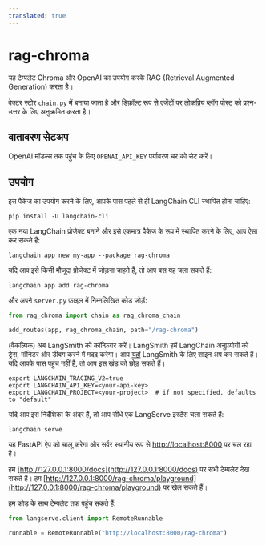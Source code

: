 ```yaml
---
translated: true
---
```


# rag-chroma

यह टेम्पलेट Chroma और OpenAI का उपयोग करके RAG (Retrieval Augmented Generation) करता है।

वेक्टर स्टोर `chain.py` में बनाया जाता है और डिफ़ॉल्ट रूप से [एजेंटों पर लोकप्रिय ब्लॉग पोस्ट](https://lilianweng.github.io/posts/2023-06-23-agent/) को प्रश्न-उत्तर के लिए अनुक्रमित करता है।

## वातावरण सेटअप

OpenAI मॉडल्स तक पहुंच के लिए `OPENAI_API_KEY` पर्यावरण चर को सेट करें।

## उपयोग

इस पैकेज का उपयोग करने के लिए, आपके पास पहले से ही LangChain CLI स्थापित होना चाहिए:

```shell
pip install -U langchain-cli
```

एक नया LangChain प्रोजेक्ट बनाने और इसे एकमात्र पैकेज के रूप में स्थापित करने के लिए, आप ऐसा कर सकते हैं:

```shell
langchain app new my-app --package rag-chroma
```

यदि आप इसे किसी मौजूदा प्रोजेक्ट में जोड़ना चाहते हैं, तो आप बस यह चला सकते हैं:

```shell
langchain app add rag-chroma
```

और अपने `server.py` फ़ाइल में निम्नलिखित कोड जोड़ें:

```python
from rag_chroma import chain as rag_chroma_chain

add_routes(app, rag_chroma_chain, path="/rag-chroma")
```

(वैकल्पिक) अब LangSmith को कॉन्फ़िगर करें।
LangSmith हमें LangChain अनुप्रयोगों को ट्रेस, मॉनिटर और डीबग करने में मदद करेगा।
आप [यहां](https://smith.langchain.com/) LangSmith के लिए साइन अप कर सकते हैं।
यदि आपके पास पहुंच नहीं है, तो आप इस खंड को छोड़ सकते हैं।

```shell
export LANGCHAIN_TRACING_V2=true
export LANGCHAIN_API_KEY=<your-api-key>
export LANGCHAIN_PROJECT=<your-project>  # if not specified, defaults to "default"
```

यदि आप इस निर्देशिका के अंदर हैं, तो आप सीधे एक LangServe इंस्टेंस चला सकते हैं:

```shell
langchain serve
```

यह FastAPI ऐप को चालू करेगा और सर्वर स्थानीय रूप से [http://localhost:8000](http://localhost:8000) पर चल रहा है।

हम [http://127.0.0.1:8000/docs](http://127.0.0.1:8000/docs) पर सभी टेम्पलेट देख सकते हैं।
हम [http://127.0.0.1:8000/rag-chroma/playground](http://127.0.0.1:8000/rag-chroma/playground) पर खेल सकते हैं।

हम कोड के साथ टेम्पलेट तक पहुंच सकते हैं:

```python
from langserve.client import RemoteRunnable

runnable = RemoteRunnable("http://localhost:8000/rag-chroma")
```
